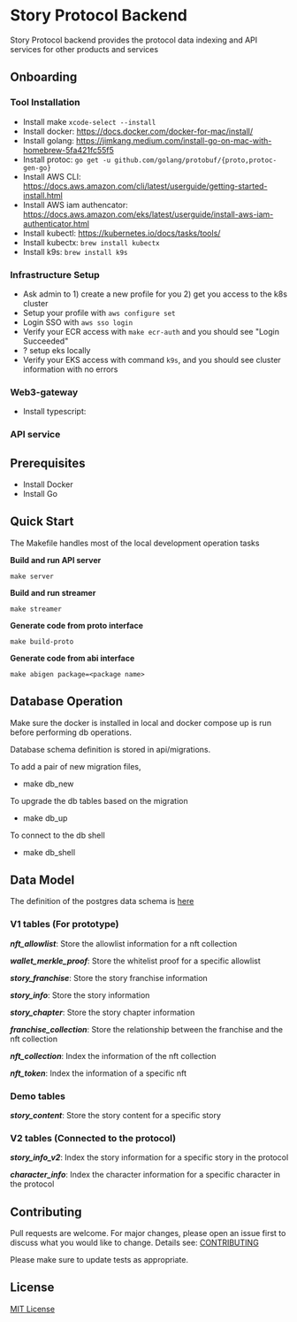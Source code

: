 # Story Protocol Backend  

Story Protocol backend provides the protocol data indexing and API services for other products and services 

## Onboarding

### Tool Installation
* Install make `xcode-select --install`
* Install docker: https://docs.docker.com/docker-for-mac/install/
* Install golang: https://jimkang.medium.com/install-go-on-mac-with-homebrew-5fa421fc55f5
* Install protoc: `go get -u github.com/golang/protobuf/{proto,protoc-gen-go}`
* Install AWS CLI: https://docs.aws.amazon.com/cli/latest/userguide/getting-started-install.html
* Install AWS iam authencator: https://docs.aws.amazon.com/eks/latest/userguide/install-aws-iam-authenticator.html
* Install kubectl: https://kubernetes.io/docs/tasks/tools/
* Install kubectx: `brew install kubectx`
* Install k9s: `brew install k9s`


### Infrastructure Setup
* Ask admin to 1) create a new profile for you 2) get you access to the k8s cluster
* Setup your profile with `aws configure set`
* Login SSO with `aws sso login`
* Verify your ECR access with `make ecr-auth` and you should see "Login Succeeded"
* ? setup eks locally 
* Verify your EKS access with command `k9s`, and you should see cluster information with no errors


### Web3-gateway
* Install typescript: 


### API service

## Prerequisites
- Install Docker
- Install Go

## Quick Start 
The Makefile handles most of the local development operation tasks

**Build and run API server**

`make server` 

**Build and run streamer**

`make streamer`

**Generate code from proto interface**

`make build-proto`

**Generate code from abi interface**

`make abigen package=<package name>`

## Database Operation

Make sure the docker is installed in local and docker compose up is run before performing db operations.

Database schema definition is stored in api/migrations. 

To add a pair of new migration files, 

- make db_new

To upgrade the db tables based on the migration

- make db_up

To connect to the db shell

- make db_shell

## Data Model

The definition of the postgres data schema is [here](/api/migrations)

### V1 tables (For prototype)

***nft_allowlist***: Store the allowlist information for a nft collection

***wallet_merkle_proof***: Store the whitelist proof for a specific allowlist 

***story_franchise***: Store the story franchise information

***story_info***: Store the story information

***story_chapter***: Store the story chapter information

***franchise_collection***: Store the relationship between the franchise and the nft collection

***nft_collection***: Index the information of the nft collection

***nft_token***: Index the information of a specific nft

### Demo tables 

***story_content***: Store the story content for a specific story   

### V2 tables (Connected to the protocol)

***story_info_v2***: Index the story information for a specific story in the protocol

***character_info***: Index the character information for a specific character in the protocol   

## Contributing

Pull requests are welcome. For major changes, please open an issue first
to discuss what you would like to change. Details see: [CONTRIBUTING](/CONTRIBUTING.md)

Please make sure to update tests as appropriate.

## License

[MIT License](/LICENSE.md)